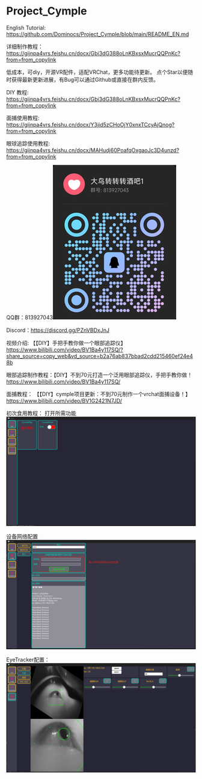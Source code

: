 # Project_Cymple

English Tutorial: https://github.com/Dominocs/Project_Cymple/blob/main/README_EN.md

详细制作教程：
https://gijnpa4vrs.feishu.cn/docx/Gbi3dG388oLnKBxsxMucrQQPnKc?from=from_copylink

低成本，可diy，开源VR配件，适配VRChat，更多功能待更新。
点个Star以便随时获得最新更新进展，有Bug可以通过Github或直接在群内反馈。

DIY 教程: https://gijnpa4vrs.feishu.cn/docx/Gbi3dG388oLnKBxsxMucrQQPnKc?from=from_copylink

面捕使用教程: https://gijnpa4vrs.feishu.cn/docx/Y3jid5zCHoOjY0xnxTCcyAjQnog?from=from_copylink

眼球追踪使用教程: https://gijnpa4vrs.feishu.cn/docx/MAHudj60PoafqOxgaoJc3D4unzd?from=from_copylink

QQ群：813927043![image](https://github.com/Dominocs/Project_Cymple/blob/main/tutorial/qqgroup.png)

Discord：https://discord.gg/PZnVBDxJnJ

视频介绍: 【【DIY】手把手教你做一个眼部追踪仪】 https://www.bilibili.com/video/BV1Ba4y117SQ/?share_source=copy_web&vd_source=b2a76ab837bbad2cdd215460ef24e48b

眼部追踪制作教程：【DIY】不到70元打造一个泛用眼部追踪仪，手把手教你做！ https://www.bilibili.com/video/BV1Ba4y117SQ/

面捕教程： 【【DIY】cymple项目更新：不到70元制作一个vrchat面捕设备！】 https://www.bilibili.com/video/BV1G2421N7JD/

初次食用教程：
打开所需功能
![image](https://github.com/Dominocs/Project_Cymple/blob/main/tutorial/step1.png)

设备网络配置
![image](https://github.com/Dominocs/Project_Cymple/blob/main/tutorial/step2.png)

EyeTracker配置：
![image](https://github.com/Dominocs/Project_Cymple/blob/main/tutorial/step3.png)
